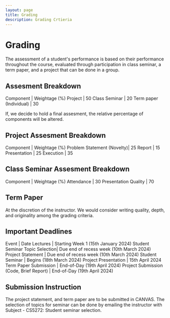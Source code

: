 ```yaml
---
layout: page
title: Grading
description: Grading Crtieria
---
```


# Grading

The assessment of a student's performance  is based on their performance throughout the course, evaluated through participation in class seminar, a term paper, and a project that can be done in a group.

## Assesment Breakdown

Component |  Weightage (%) 
Project |  50
Class Seminar |  20
Term paper (Individual) | 30

If, we decide to hold a final assesment, the relative percentage of components will be altered.

## Project Assesment Breakdown

Component |  Weightage (%) 
Problem Statement (Novelty)|  25
Report |  15
Presentation | 25
Execution | 35

## Class Seminar Assesment Breakdown

Component |  Weightage (%) 
Attendance |  30
Presentation Quality |  70

 ## Term Paper

 At the discretion of the instructor. We would consider writing quality, depth, and originality among the grading criteria.

## Important Deadlines

Event |  Date
Lectures | Starting Week 1 (15th January 2024)
Student Seminar Topic Selection| Due end of recess week (10th March 2024)
Project  Statement | Due end of recess week (10th March 2024)
Student Seminar | Begins (18th March 2024)
Project Presentation  | 15th April 2024
Term Paper Submission  | End-of-Day (19th April 2024)
Project Submission (Code, Brief Report) | End-of-Day (19th April 2024)


## Submission Instruction

The project statement,  and term paper are to be submitted in CANVAS. The selection of topics for seminar can be done by emailing the instructor with Subject - CS5272: Student seminar selection.






